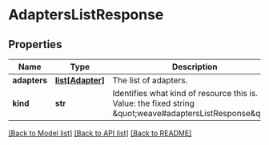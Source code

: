 # AdaptersListResponse

## Properties
Name | Type | Description | Notes
------------ | ------------- | ------------- | -------------
**adapters** | [**list[Adapter]**](Adapter.md) | The list of adapters. | [optional] 
**kind** | **str** | Identifies what kind of resource this is. Value: the fixed string \&quot;weave#adaptersListResponse\&quot;. | [optional] [default to 'weave#adaptersListResponse']

[[Back to Model list]](../README.md#documentation-for-models) [[Back to API list]](../README.md#documentation-for-api-endpoints) [[Back to README]](../README.md)


